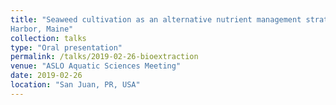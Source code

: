 ```yaml
---
title: "Seaweed cultivation as an alternative nutrient management strategy for wastewater treatment and recovery facilities: a case study in Boothbay
Harbor, Maine"
collection: talks
type: "Oral presentation"
permalink: /talks/2019-02-26-bioextraction
venue: "ASLO Aquatic Sciences Meeting"
date: 2019-02-26
location: "San Juan, PR, USA"
---
```

